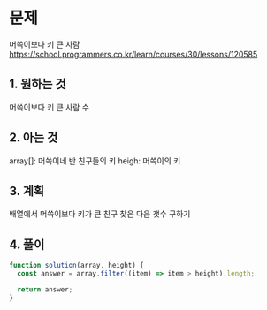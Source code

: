 # 문제

머쓱이보다 키 큰 사람
https://school.programmers.co.kr/learn/courses/30/lessons/120585

## 1. 원하는 것

머쓱이보다 키 큰 사람 수

## 2. 아는 것

array[]: 머쓱이네 반 친구들의 키
heigh: 머쓱이의 키

## 3. 계획

배열에서 머쓱이보다 키가 큰 친구 찾은 다음 갯수 구하기

## 4. 풀이

```js
function solution(array, height) {
  const answer = array.filter((item) => item > height).length;

  return answer;
}
```

